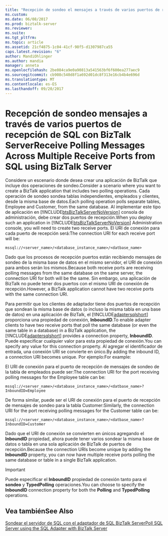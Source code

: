 ```yaml
---
title: "Recepción de sondeo el mensajes a través de varios puertos de recepción de SQL con BizTalk Server | Documentos de Microsoft"
ms.custom: 
ms.date: 06/08/2017
ms.prod: biztalk-server
ms.reviewer: 
ms.suite: 
ms.tgt_pltfrm: 
ms.topic: article
ms.assetid: 21cf4875-1c04-41cf-98f5-d1307987ca55
caps.latest.revision: "6"
author: MandiOhlinger
ms.author: mandia
manager: anneta
ms.openlocfilehash: 2be084ca9e0a90813a541563bf6f600ea277aec9
ms.sourcegitcommit: cb908c540d8f1a692d01dc8f313e16cb4b4e696d
ms.translationtype: MT
ms.contentlocale: es-ES
ms.lasthandoff: 09/20/2017
---
```

# <a name="receive-polling-messages-across-multiple-receive-ports-from-sql-using-biztalk-server"></a><span data-ttu-id="2cea0-102">Recepción de sondeo mensajes a través de varios puertos de recepción de SQL con BizTalk Server</span><span class="sxs-lookup"><span data-stu-id="2cea0-102">Receive Polling Messages Across Multiple Receive Ports from SQL using BizTalk Server</span></span>
<span data-ttu-id="2cea0-103">Considere un escenario donde desea crear una aplicación de BizTalk que incluye dos operaciones de sondeo.</span><span class="sxs-lookup"><span data-stu-id="2cea0-103">Consider a scenario where you want to create a BizTalk application that includes two polling operations.</span></span> <span data-ttu-id="2cea0-104">Cada operación de sondeo sondea tablas independientes, empleados y clientes, desde la misma base de datos.</span><span class="sxs-lookup"><span data-stu-id="2cea0-104">Each polling operation polls separate tables, Employee and Customer, from the same database.</span></span> <span data-ttu-id="2cea0-105">Al implementar este tipo de aplicación en [!INCLUDE[btsBizTalkServerNoVersion](../../includes/btsbiztalkservernoversion-md.md)] consola de administración, debe crear dos puertos de recepción.</span><span class="sxs-lookup"><span data-stu-id="2cea0-105">When you deploy such an application in [!INCLUDE[btsBizTalkServerNoVersion](../../includes/btsbiztalkservernoversion-md.md)] Administration console, you will need to create two receive ports.</span></span> <span data-ttu-id="2cea0-106">El URI de conexión para cada puerto de recepción será:</span><span class="sxs-lookup"><span data-stu-id="2cea0-106">The connection URI for each receive port will be:</span></span>  
  
```  
mssql://<server_name>/<database_instance_name>/<datbase_name>  
```  
  
 <span data-ttu-id="2cea0-107">Dado que los procesos de recepción puertos están recibiendo mensajes de sondeo de la misma base de datos en el mismo servidor, el URI de conexión para ambos serán los mismos.</span><span class="sxs-lookup"><span data-stu-id="2cea0-107">Because both receive ports are receiving polling messages from the same database on the same server, the connection URI for both will be the same.</span></span> <span data-ttu-id="2cea0-108">Sin embargo, una aplicación de BizTalk no puede tener dos puertos con el mismo URI de conexión de recepción.</span><span class="sxs-lookup"><span data-stu-id="2cea0-108">However, a BizTalk application cannot have two receive ports with the same connection URI.</span></span>  
  
 <span data-ttu-id="2cea0-109">Para permitir que los clientes de adaptador tiene dos puertos de recepción que sondean la misma base de datos (o incluso la misma tabla en una base de datos) en una aplicación de BizTalk, el [!INCLUDE[adaptersqlshort](../../includes/adaptersqlshort-md.md)] proporciona una propiedad de conexión, **InboundID**.</span><span class="sxs-lookup"><span data-stu-id="2cea0-109">To enable adapter clients to have two receive ports that poll the same database (or even the same table in a database) in a BizTalk application, the [!INCLUDE[adaptersqlshort](../../includes/adaptersqlshort-md.md)] provides a connection property, **InboundID**.</span></span> <span data-ttu-id="2cea0-110">Puede especificar cualquier valor para esta propiedad de conexión.</span><span class="sxs-lookup"><span data-stu-id="2cea0-110">You can specify any value for this connection property.</span></span> <span data-ttu-id="2cea0-111">Al agregar el identificador de entrada, una conexión URI se convierte en único.</span><span class="sxs-lookup"><span data-stu-id="2cea0-111">By adding the inbound ID, a connection URI becomes unique.</span></span> <span data-ttu-id="2cea0-112">Por ejemplo:</span><span class="sxs-lookup"><span data-stu-id="2cea0-112">For example:</span></span>  
  
 <span data-ttu-id="2cea0-113">El URI de conexión para el puerto de recepción de mensajes de sondeo de la tabla de empleados puede ser:</span><span class="sxs-lookup"><span data-stu-id="2cea0-113">The connection URI for the port receiving polling messages for the Employee table can be:</span></span>  
  
```  
mssql://<server_name>/<database_instance_name>/<datbase_name>?InboundID=Employee  
```  
  
 <span data-ttu-id="2cea0-114">De forma similar, puede ser el URI de conexión para el puerto de recepción de mensajes de sondeo para la tabla Customer:</span><span class="sxs-lookup"><span data-stu-id="2cea0-114">Similarly, the connection URI for the port receiving polling messages for the Customer table can be:</span></span>  
  
```  
mssql://<server_name>/<database_instance_name>/<datbase_name>?InboundID=Customer  
```  
  
 <span data-ttu-id="2cea0-115">Dado que el URI de conexión se convierten en únicos agregando el **InboundID** propiedad, ahora puede tener varios sondear la misma base de datos o tabla en una sola aplicación de BizTalk de puertos de recepción.</span><span class="sxs-lookup"><span data-stu-id="2cea0-115">Because the connection URIs become unique by adding the **InboundID** property, you can now have multiple receive ports polling the same database or table in a single BizTalk application.</span></span>  
  
> [!IMPORTANT]
>  <span data-ttu-id="2cea0-116">Puede especificar el **InboundID** propiedad de conexión tanto para el **sondeo** y **TypedPolling** operaciones.</span><span class="sxs-lookup"><span data-stu-id="2cea0-116">You can choose to specify the **InboundID** connection property for both the **Polling** and **TypedPolling** operations.</span></span>  
  
## <a name="see-also"></a><span data-ttu-id="2cea0-117">Vea también</span><span class="sxs-lookup"><span data-stu-id="2cea0-117">See Also</span></span>  
 [<span data-ttu-id="2cea0-118">Sondear el servidor de SQL con el adaptador de SQL BizTalk Server</span><span class="sxs-lookup"><span data-stu-id="2cea0-118">Poll SQL Server using the SQL Adapter with BizTalk Server</span></span>](../../adapters-and-accelerators/adapter-sql/poll-sql-server-using-the-sql-adapter-with-biztalk-server.md)
